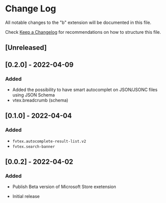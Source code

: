 # Change Log

All notable changes to the "b" extension will be documented in this file.

Check [Keep a Changelog](http://keepachangelog.com/) for recommendations on how to structure this file.

## [Unreleased]

## [0.2.0] - 2022-04-09
### Added 
- Added the possibility to have smart autocomplet on JSON/JSONC files using JSON Schema
- vtex.breadcrumb (schema)
## [0.1.0] - 2022-04-04
### Added
- ``fvtex.autocomplete-result-list.v2``
- ``fvtex.search-banner``

## [0.0.2] - 2022-04-02
### Added 
- Publish Beta version of Microsoft Store exetension 

- Initial release
